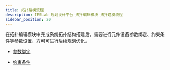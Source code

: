 ```yaml
---
title: 拓扑建模流程
description: IESLab 规划设计平台-拓扑编辑模块-拓扑建模流程
sidebar_position: 20
---
```


在拓扑编辑模块中完成系统拓扑结构搭建后，需要进行元件设备参数绑定、约束条件等参数设置，方可可进行后续规划优化。

* [参数绑定](./setting/index.md)

* [约束条件](./constraint/index.md) 